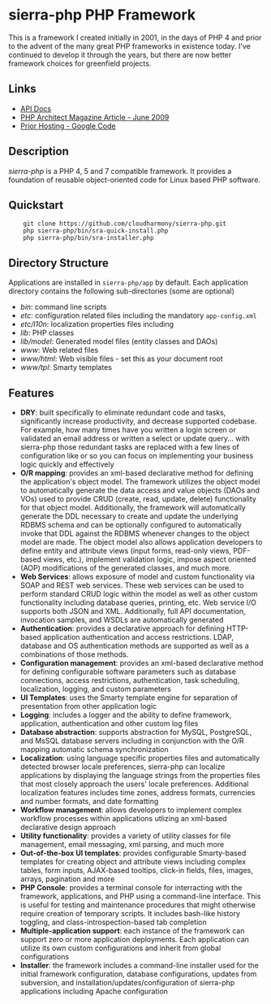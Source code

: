 # sierra-php PHP Framework

This is a framework I created initially in 2001, in the days of PHP 4 and prior
to the advent of the many great PHP frameworks in existence today. I've 
continued to develop it through the years, but there are now better framework 
choices for greenfield projects.

## Links
* [API Docs](http://api.sierra-php.org)
* [PHP Architect Magazine Article - June 2009](http://doc.sierra-php.org/php-architect-overview-article-june-2009.pdf)
* [Prior Hosting - Google Code](http://code.google.com/p/sierra-php)

## Description
*sierra-php* is a PHP 4, 5 and 7 compatible framework. It provides a foundation of 
reusable object-oriented code for Linux based PHP software.

## Quickstart
        git clone https://github.com/cloudharmony/sierra-php.git
        php sierra-php/bin/sra-quick-install.php
        php sierra-php/bin/sra-installer.php

## Directory Structure
Applications are installed in `sierra-php/app` by default. Each application
directory contains the following sub-directories (some are optional)

* *bin*: command line scripts
* *etc*: configuration related files including the mandatory `app-config.xml`
* *etc/l10n*: localization properties files including
* *lib*: PHP classes
* *lib/model*: Generated model files (entity classes and DAOs)
* *www*: Web related files
* *www/html*: Web visible files - set this as your document root
* *www/tpl*: Smarty templates

## Features
* **DRY**: built specifically to eliminate redundant code and tasks, significantly increase productivity, and decrease supported codebase. For example, how many times have you written a login screen or validated an email address or written a select or update query... with sierra-php those redundant tasks are replaced with a few lines of configuration like <restrict-access match="admin.php"> or <attribute name="email" depends="email" /> so you can focus on implementing your business logic quickly and effectively
* **O/R mapping**: provides an xml-based declarative method for defining the application's object model. The framework utilizes the object model to automatically generate the data access and value objects (DAOs and VOs) used to provide CRUD (create, read, update, delete) functionality for that object model. Additionally, the framework will automatically generate the DDL necessary to create and update the underlying RDBMS schema and can be optionally configured to automatically invoke that DDL against the RDBMS whenever changes to the object model are made. The object model also allows application developers to define entity and attribute views (input forms, read-only views, PDF-based views, etc.), implement validation logic, impose aspect oriented (AOP) modifications of the generated classes, and much more.
* **Web Services**: allows exposure of model and custom functionality via SOAP and REST web services. These web services can be used to perform standard CRUD logic within the model as well as other custom functionality including database queries, printing, etc. Web service I/O supports both JSON and XML. Additionally, full API documentation, invocation samples, and WSDLs are automatically generated
* **Authentication**: provides a declarative approach for defining HTTP-based application authentication and access restrictions. LDAP, database and OS authentication methods are supported as well as a combinations of those methods.
* **Configuration management**: provides an xml-based declarative method for defining configurable software parameters such as database connections, access restrictions, authentication, task scheduling, localization, logging, and custom parameters
* **UI Templates**: uses the Smarty template engine for separation of presentation from other application logic
* **Logging**: includes a logger and the ability to define framework, application, authentication and other custom log files
* **Database abstraction**: supports abstraction for MySQL, PostgreSQL, and MsSQL database servers including in conjunction with the O/R mapping automatic schema synchronization
* **Localization**: using language specific properties files and automatically detected browser locale preferences, sierra-php can localize applications by displaying the language strings from the properties files that most closely approach the users' locale preferences. Additional localization features includes time zones, address formats, currencies and number formats, and date formatting
* **Workflow management**: allows developers to implement complex workflow processes within applications utlizing an xml-based declarative design approach
* **Utility functionality**: provides a variety of utility classes for file management, email messaging, xml parsing, and much more
* **Out-of-the-box UI templates**: provides configurable Smarty-based templates for creating object and attribute views including complex tables, form inputs, AJAX-based tooltips, click-in fields, files, images, arrays, pagination and more
* **PHP Console**: provides a terminal console for interracting with the framework, applications, and PHP using a command-line interface. This is useful for testing and maintenance procedures that might otherwise require creation of temporary scripts. It includes bash-like history toggling, and class-introspection-based tab completion
* **Multiple-application support**: each instance of the framework can support zero or more application deployments. Each application can utilize its own custom configurations and inherit from global configurations
* **Installer**: the framework includes a command-line installer used for the initial framework configuration, database configurations, updates from subversion, and installation/updates/configuration of sierra-php applications including Apache configuration
